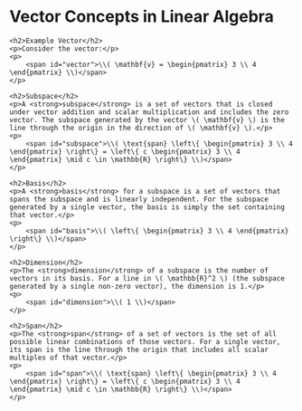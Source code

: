 <!DOCTYPE html>
<html lang="en">
<head>
    <meta charset="UTF-8">
    <meta name="viewport" content="width=device-width, initial-scale=1.0">
    <title>Vector Concepts in Linear Algebra</title>
    <script src="https://cdnjs.cloudflare.com/ajax/libs/mathjax/2.7.7/MathJax.js?config=TeX-MML-AM_CHTML"></script>
</head>
<body>
    <h1>Vector Concepts in Linear Algebra</h1>

    <h2>Example Vector</h2>
    <p>Consider the vector:</p>
    <p>
        <span id="vector">\\( \mathbf{v} = \begin{pmatrix} 3 \\ 4 \end{pmatrix} \\)</span>
    </p>

    <h2>Subspace</h2>
    <p>A <strong>subspace</strong> is a set of vectors that is closed under vector addition and scalar multiplication and includes the zero vector. The subspace generated by the vector \( \mathbf{v} \) is the line through the origin in the direction of \( \mathbf{v} \).</p>
    <p>
        <span id="subspace">\\( \text{span} \left\{ \begin{pmatrix} 3 \\ 4 \end{pmatrix} \right\} = \left\{ c \begin{pmatrix} 3 \\ 4 \end{pmatrix} \mid c \in \mathbb{R} \right\} \\)</span>
    </p>

    <h2>Basis</h2>
    <p>A <strong>basis</strong> for a subspace is a set of vectors that spans the subspace and is linearly independent. For the subspace generated by a single vector, the basis is simply the set containing that vector.</p>
    <p>
        <span id="basis">\\( \left\{ \begin{pmatrix} 3 \\ 4 \end{pmatrix} \right\} \\)</span>
    </p>

    <h2>Dimension</h2>
    <p>The <strong>dimension</strong> of a subspace is the number of vectors in its basis. For a line in \( \mathbb{R}^2 \) (the subspace generated by a single non-zero vector), the dimension is 1.</p>
    <p>
        <span id="dimension">\\( 1 \\)</span>
    </p>

    <h2>Span</h2>
    <p>The <strong>span</strong> of a set of vectors is the set of all possible linear combinations of those vectors. For a single vector, its span is the line through the origin that includes all scalar multiples of that vector.</p>
    <p>
        <span id="span">\\( \text{span} \left\{ \begin{pmatrix} 3 \\ 4 \end{pmatrix} \right\} = \left\{ c \begin{pmatrix} 3 \\ 4 \end{pmatrix} \mid c \in \mathbb{R} \right\} \\)</span>
    </p>
</body>
</html>
